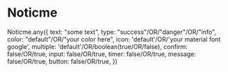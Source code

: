 # Noticme
Noticme.any({
    text: "some text",
    type: "success"/OR/"danger"/OR/"info",
    color: "default"/OR/"your color here",
    icon: 'default'/OR/'your material font google',
    multiple: 'default'/OR/boolean(true/OR/false),
    confirm: false/OR/true,
    input: false/OR/true,
    timer: false/OR/true,
    message: false/OR/true,
    button: false/OR/true,
})